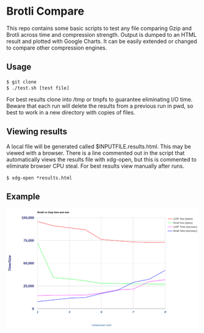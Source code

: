 # Brotli Compare
This repo contains some basic scripts to test any file comparing Gzip and Brotli across time and compression strength.  Output is dumped to an HTML result and plotted with Google Charts.  It can be easily extended or changed to compare other compression engines.

## Usage
```
$ git clone 
$ ./test.sh [test file]
```

For best results clone into /tmp or tmpfs to guarantee eliminating I/O time.
Beware that each run will delete the results from a previous run in pwd, so best to work in a new directory with copies of files.

## Viewing results
A local file will be generated called $INPUTFILE.results.html.  This may be viewed with a browser.  There is a line commented out in the script that automatically views the results file with xdg-open, but this is commented to eliminate browser CPU steal.  For best results view manually after runs.

```
$ xdg-open *results.html
```


## Example
![alt text](sample.png "Snapshot of example chart isn't interactive")
